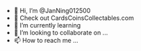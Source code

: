 - 👋 Hi, I’m @JanNing012500
- 👀 Check out CardsCoinsCollectables.com
- 🌱 I’m currently learning 
- 💞️ I’m looking to collaborate on ...
- 📫 How to reach me ...

<!---
JanNing012500/JanNing012500 is a ✨ special ✨ repository because its `README.md` (this file) appears on your GitHub profile.
You can click the Preview link to take a look at your changes.
--->
